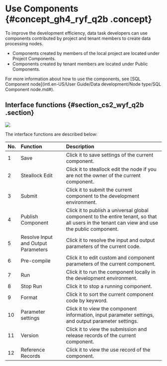 # Use Components {#concept_gh4_ryf_q2b .concept}

To improve the development efficiency, data task developers can use components contributed by project and tenant members to create data processing nodes.

-   Components created by members of the local project are located under Project Components.
-   Components created by tenant members are located under Public Components.

For more information about how to use the components, see [SQL Component node](intl.en-US/User Guide/Data development/Node type/SQL Component node.md#).

## Interface functions {#section_cs2_wyf_q2b .section}

![](http://static-aliyun-doc.oss-cn-hangzhou.aliyuncs.com/assets/img/16312/15367337227947_en-US.png)

The interface functions are described below:

|No.|Function|Description|
|:--|:-------|:----------|
|1|Save|Click it to save settings of the current component.|
|2|Steallock Edit|Click it to steallock edit the node if you are not the owner of the current component.|
|3|Submit|Click it to submit the current component to the development environment.|
|4|Publish Component|Click it to publish a universal global component to the entire tenant, so that all users in the tenant can view and use the public component.|
|5|Resolve Input and Output Parameters|Click it to resolve the input and output parameters of the current code.|
|6|Pre-compile|Click it to edit custom and component parameters of the current component.|
|7|Run|Click it to run the component locally in the development environment.|
|8|Stop Run|Click it to stop a running component.|
|9|Format|Click it to sort the current component code by keyword.|
|10|Parameter settings|Click it to view the component information, input parameter settings, and output parameter settings.|
|11|Version|Click it to view the submission and release records of the current component.|
|12|Reference Records|Click it to view the use record of the component.|

